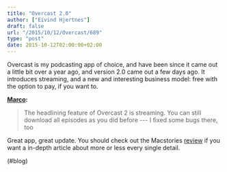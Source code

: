 ```yaml
---
title: "Overcast 2.0"
author: ["Eivind Hjertnes"]
draft: false
url: "/2015/10/12/Overcast/689"
type: "post"
date: 2015-10-12T02:00:00+02:00
---
```


Overcast is my podcasting app of choice, and have been since it came out
a little bit over a year ago, and version 2.0 came out a few days ago.
It introduces streaming, and a new and interesting business model: free
with the option to pay, if you want to.

**[Marco](http://www.marco.org/2015/10/09/overcast2):**

> The headlining feature of Overcast 2 is streaming. You can still
> download all episodes as you did before --- I fixed some bugs there,
> too

Great app, great update. You should check out the Macstories
[review](https://www.macstories.net/reviews/overcast-2-0-streaming-chapters-new-patronage-model-and-an-interview-with-marco-arment/)
if you want a in-depth article about more or less every single detail.

(#blog)
